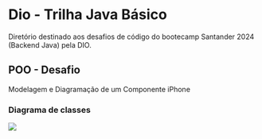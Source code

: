 
# Dio - Trilha Java Básico

Diretório destinado aos desafios de código do bootecamp Santander 2024 (Backend Java) pela DIO.

## POO - Desafio 

Modelagem e Diagramação de um Componente iPhone




### Diagrama de classes

[![](https://mermaid.ink/img/pako:eNp1U01vm0AQ_SurObUqsSAGAiiKFLWXSm0UtVEPFZfJ7hivinfQAlFi5P_exXZdwgcXYObtezNvdjqQrAgykCXW9ReNhcVdboR79OOWDYmrqzvxgyrLqm3Yfm9rLbE8IW5vv5qG7AYl3S2CBjT3FVoqt_xEJW3YaMlzPEuoAdEDvlCBiu3xnKFmjmcGNCTKxKfaKUjNBs8Vf_g4AjQsF3MVtvX_pBAT9g3uyX7TBUrkyWlsyKhBWvQE7xDada7RfmZrSfMv3vccIwy96mdtH7HQZlogKn1q7oFf8P55BtC0WOo9jgj-qRxvxHSqnRCXYsWyh2LWPTH27RQ-DBWn8x9JzhkrppZeErNOTmQn16V7JzpntVg2WSzaewAPdmR3qJVbu64P5tBsaUc5ZO5Tof2TQ256HDrff74ZCVljW_LAcltsIdtgWbu_tlKu5_POXqKkdD-s81b3Lw8qNJB18ArZdXSzSpPAD5MoWadJGHrwBlkQRKt1HCdRGq5jfx0F8cGDPbNj9VdxFEdpGvnBTRimfnx9pPt9TPZVHf4CLZlb4Q?type=png)](http://localhost:3000/edit#pako:eNp1U01vm0AQ_SurObUqsSAGAiiKFLWXSm0UtVEPFZfJ7hivinfQAlFi5P_exXZdwgcXYObtezNvdjqQrAgykCXW9ReNhcVdboR79OOWDYmrqzvxgyrLqm3Yfm9rLbE8IW5vv5qG7AYl3S2CBjT3FVoqt_xEJW3YaMlzPEuoAdEDvlCBiu3xnKFmjmcGNCTKxKfaKUjNBs8Vf_g4AjQsF3MVtvX_pBAT9g3uyX7TBUrkyWlsyKhBWvQE7xDada7RfmZrSfMv3vccIwy96mdtH7HQZlogKn1q7oFf8P55BtC0WOo9jgj-qRxvxHSqnRCXYsWyh2LWPTH27RQ-DBWn8x9JzhkrppZeErNOTmQn16V7JzpntVg2WSzaewAPdmR3qJVbu64P5tBsaUc5ZO5Tof2TQ256HDrff74ZCVljW_LAcltsIdtgWbu_tlKu5_POXqKkdD-s81b3Lw8qNJB18ArZdXSzSpPAD5MoWadJGHrwBlkQRKt1HCdRGq5jfx0F8cGDPbNj9VdxFEdpGvnBTRimfnx9pPt9TPZVHf4CLZlb4Q)
```

